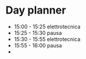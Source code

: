 # Day planner
- 15:00 - 15:25 elettrotecnica
- 15:25 - 15:30 pausa
- 15:30 - 15:55 elettrotecnica
- 15:55 - 16:00 pausa
- 